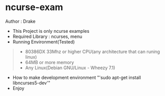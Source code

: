 ncurse-exam
===========
Author : Drake


* This Project is only ncurse examples
* Required Library : ncurses, menu
* Running Environment(Tested)
> * 80386DX 33Mhz or higher CPU(any architecture that can runing linux)
> * 64MB or more memory
> * Any Linux(Debian GNU/Linux - Wheezy 7.1)
* How to make development environment
"'sudo apt-get install libncurses5-dev'"
* Enjoy
